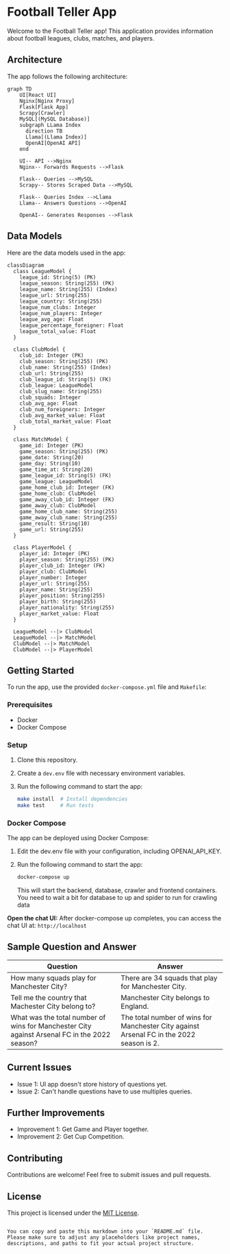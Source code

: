 # Football Teller App

Welcome to the Football Teller app! This application provides information about football leagues, clubs, matches, and players.

## Architecture

The app follows the following architecture:

```mermaid
graph TD
    UI[React UI]
    Nginx[Nginx Proxy]
    Flask[Flask App]
    Scrapy[Crawler]
    MySQL[(MySQL Database)]
    subgraph LLama Index
      direction TB
      Llama[(Llama Index)]
      OpenAI[OpenAI API]
    end

    UI-- API -->Nginx
    Nginx-- Forwards Requests -->Flask

    Flask-- Queries -->MySQL
    Scrapy-- Stores Scraped Data -->MySQL

    Flask-- Queries Index -->Llama
    Llama-- Answers Questions -->OpenAI

    OpenAI-- Generates Responses -->Flask
```

## Data Models

Here are the data models used in the app:

```mermaid
classDiagram
  class LeagueModel {
    league_id: String(5) (PK)
    league_season: String(255) (PK)
    league_name: String(255) (Index)
    league_url: String(255)
    league_country: String(255)
    league_num_clubs: Integer
    league_num_players: Integer
    league_avg_age: Float
    league_percentage_foreigner: Float
    league_total_value: Float
  }

  class ClubModel {
    club_id: Integer (PK)
    club_season: String(255) (PK)
    club_name: String(255) (Index)
    club_url: String(255)
    club_league_id: String(5) (FK)
    club_league: LeagueModel
    club_slug_name: String(255)
    club_squads: Integer
    club_avg_age: Float
    club_num_foreigners: Integer
    club_avg_market_value: Float
    club_total_market_value: Float
  }

  class MatchModel {
    game_id: Integer (PK)
    game_season: String(255) (PK)
    game_date: String(20)
    game_day: String(10)
    game_time_at: String(20)
    game_league_id: String(5) (FK)
    game_league: LeagueModel
    game_home_club_id: Integer (FK)
    game_home_club: ClubModel
    game_away_club_id: Integer (FK)
    game_away_club: ClubModel
    game_home_club_name: String(255)
    game_away_club_name: String(255)
    game_result: String(10)
    game_url: String(255)
  }

  class PlayerModel {
    player_id: Integer (PK)
    player_season: String(255) (PK)
    player_club_id: Integer (FK)
    player_club: ClubModel
    player_number: Integer
    player_url: String(255)
    player_name: String(255)
    player_position: String(255)
    player_birth: String(255)
    player_nationality: String(255)
    player_market_value: Float
  }

  LeagueModel --|> ClubModel
  LeagueModel --|> MatchModel
  ClubModel --|> MatchModel
  ClubModel --|> PlayerModel
```

## Getting Started

To run the app, use the provided `docker-compose.yml` file and `Makefile`:

### Prerequisites

- Docker
- Docker Compose

### Setup

1. Clone this repository.
2. Create a `dev.env` file with necessary environment variables.
3. Run the following command to start the app:

   ```sh
   make install  # Install dependencies
   make test     # Run tests
   ```

### Docker Compose

The app can be deployed using Docker Compose:

1. Edit the dev.env file with your configuration, including OPENAI_API_KEY.

2. Run the following command to start the app:

   ```sh
   docker-compose up
   ```
   This will start the backend, database, crawler and frontend containers.
   You need to wait a bit for database to up and spider to run for crawling data
   
**Open the chat UI:**
   After docker-compose up completes, you can access the chat UI at: `http://localhost`


## Sample Question and Answer

| Question | Answer |
|-|-|  
| How many squads play for Manchester City? | There are 34 squads that play for Manchester City. |
| Tell me the country that Machester City belong to? | Manchester City belongs to England. |
| What was the total number of wins for Manchester City against Arsenal FC in the 2022 season? | The total number of wins for Manchester City against Arsenal FC in the 2022 season is 2. |


## Current Issues
- Issue 1: UI app doesn't store history of questions yet.
- Issue 2: Can't handle questions have to use multiples queries.

## Further Improvements
- Improvement 1: Get Game and Player together.
- Improvement 2: Get Cup Competition.

## Contributing

Contributions are welcome! Feel free to submit issues and pull requests.

## License

This project is licensed under the [MIT License](LICENSE).
```

You can copy and paste this markdown into your `README.md` file. Please make sure to adjust any placeholders like project names, descriptions, and paths to fit your actual project structure.
